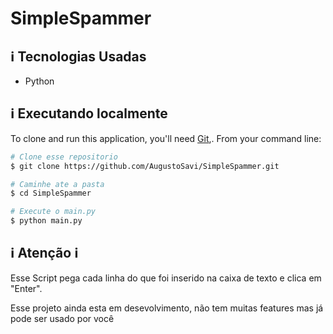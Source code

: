 # SimpleSpammer
    
## :information_source:  Tecnologias Usadas

* Python

## :information_source: Executando localmente
To clone and run this application, you'll need [Git](https://git-scm.com),. From your command line:

```bash
# Clone esse repositorio
$ git clone https://github.com/AugustoSavi/SimpleSpammer.git

# Caminhe ate a pasta 
$ cd SimpleSpammer

# Execute o main.py
$ python main.py
```
## :information_source: Atenção :information_source:

Esse Script pega cada linha do que foi inserido na caixa de texto e clica em "Enter".

Esse projeto ainda esta em desevolvimento, não tem muitas features mas já pode ser usado por você
